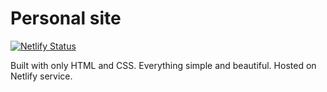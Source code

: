 # Personal site

[![Netlify Status](https://api.netlify.com/api/v1/badges/e24fdd76-dead-4354-bcfe-5de98c41c7a9/deploy-status)](https://app.netlify.com/sites/stoic-thompson-dec91d/deploys)

Built with only HTML and CSS. Everything simple and beautiful. Hosted on Netlify service.